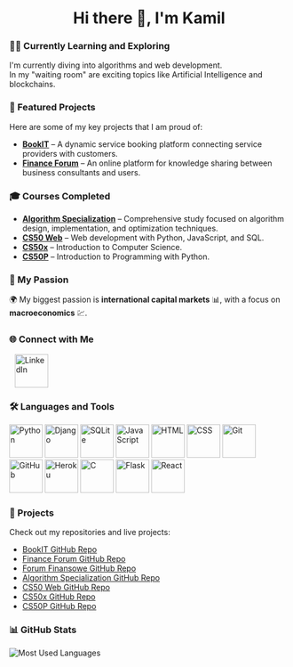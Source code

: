 
<h1 align="center">Hi there 👋, I'm Kamil</h1>

### 👨‍💻 Currently Learning and Exploring
I'm currently diving into algorithms and web development.  
In my "waiting room" are exciting topics like Artificial Intelligence and blockchains.

### 💼 Featured Projects
Here are some of my key projects that I am proud of:
- **[BookIT](https://www.easybookitonline.com/)** – A dynamic service booking platform connecting service providers with customers.
- **[Finance Forum](https://www.expertbizforum.com/)** – An online platform for knowledge sharing between business consultants and users.

### 🎓 Courses Completed
- **[Algorithm Specialization](https://github.com/kamilkk00/Stanford_Algorithms)** – Comprehensive study focused on algorithm design, implementation, and optimization techniques.
- **[CS50 Web](https://github.com/kamilkk00/CS50/tree/main/CS50_Web)** – Web development with Python, JavaScript, and SQL.
- **[CS50x](https://github.com/kamilkk00/CS50/tree/main/CS50x)** – Introduction to Computer Science.
- **[CS50P](https://github.com/kamilkk00/CS50/tree/main/CS50_Python)** – Introduction to Programming with Python.

### 🚀 My Passion
🌍 My biggest passion is **international capital markets** 📊, with a focus on **macroeconomics** 💹.

### 🌐 Connect with Me
<a href="https://www.linkedin.com/in/kamil-k%C4%99pka-885916199/" target="_blank" style="margin-left: 10px;">
  <img src="https://cdn.jsdelivr.net/gh/devicons/devicon/icons/linkedin/linkedin-original.svg" alt="LinkedIn" width="60" height="60"/>
</a>

### 🛠️ Languages and Tools
<a href="https://www.python.org/" target="_blank"><img src="https://upload.wikimedia.org/wikipedia/commons/c/c3/Python-logo-notext.svg" alt="Python" width="60" height="60"/></a>
<a href="https://www.djangoproject.com/" target="_blank"><img src="https://upload.wikimedia.org/wikipedia/commons/7/75/Django_logo.svg" alt="Django" width="60" height="60"/></a>
<a href="https://www.sqlite.org/index.html" target="_blank"><img src="https://cdn.jsdelivr.net/gh/devicons/devicon/icons/sqlite/sqlite-original.svg" alt="SQLite" width="60" height="60"/></a>
<a href="https://developer.mozilla.org/en-US/docs/Web/JavaScript" target="_blank"><img src="https://upload.wikimedia.org/wikipedia/commons/6/6a/JavaScript-logo.png" alt="JavaScript" width="60" height="60"/></a>
<a href="https://developer.mozilla.org/en-US/docs/Web/HTML" target="_blank"><img src="https://upload.wikimedia.org/wikipedia/commons/6/61/HTML5_logo_and_wordmark.svg" alt="HTML" width="60" height="60"/></a>
<a href="https://developer.mozilla.org/en-US/docs/Web/CSS" target="_blank"><img src="https://upload.wikimedia.org/wikipedia/commons/d/d5/CSS3_logo_and_wordmark.svg" alt="CSS" width="60" height="60"/></a>
<a href="https://git-scm.com/" target="_blank"><img src="https://cdn.jsdelivr.net/gh/devicons/devicon/icons/git/git-original.svg" alt="Git" width="60" height="60"/></a>
<a href="https://github.com/" target="_blank"><img src="https://upload.wikimedia.org/wikipedia/commons/9/91/Octicons-mark-github.svg" alt="GitHub" width="60" height="60"/></a>
<a href="https://www.heroku.com/" target="_blank"><img src="https://cdn.jsdelivr.net/gh/devicons/devicon/icons/heroku/heroku-original.svg" alt="Heroku" width="60" height="60"/></a>
<a href="https://www.w3schools.com/c/" target="_blank"><img src="https://upload.wikimedia.org/wikipedia/commons/1/19/C_Logo.png" alt="C" width="60" height="60"/></a>
<a href="https://flask.palletsprojects.com/" target="_blank"><img src="https://cdn.jsdelivr.net/gh/devicons/devicon/icons/flask/flask-original.svg" alt="Flask" width="60" height="60"/></a>
<a href="https://reactjs.org/" target="_blank"><img src="https://upload.wikimedia.org/wikipedia/commons/a/a7/React-icon.svg" alt="React" width="60" height="60"/></a>

### 📁 Projects
Check out my repositories and live projects:
- [BookIT GitHub Repo](https://github.com/kamilkk00/BookIT)
- [Finance Forum GitHub Repo](https://github.com/kamilkk00/Financial_Forum)
- [Forum Finansowe GitHub Repo](https://github.com/kamilkk00/Forum_Finansowe)
- [Algorithm Specialization GitHub Repo](https://github.com/kamilkk00/Stanford_Algorithms)
- [CS50 Web GitHub Repo](https://github.com/kamilkk00/CS50/tree/main/CS50_Web)
- [CS50x GitHub Repo](https://github.com/kamilkk00/CS50/tree/main/CS50x)
- [CS50P GitHub Repo](https://github.com/kamilkk00/CS50/tree/main/CS50_Python)

### 📊 GitHub Stats
![Most Used Languages](https://github-readme-stats.vercel.app/api/top-langs/?username=kamilkk00&layout=compact)
